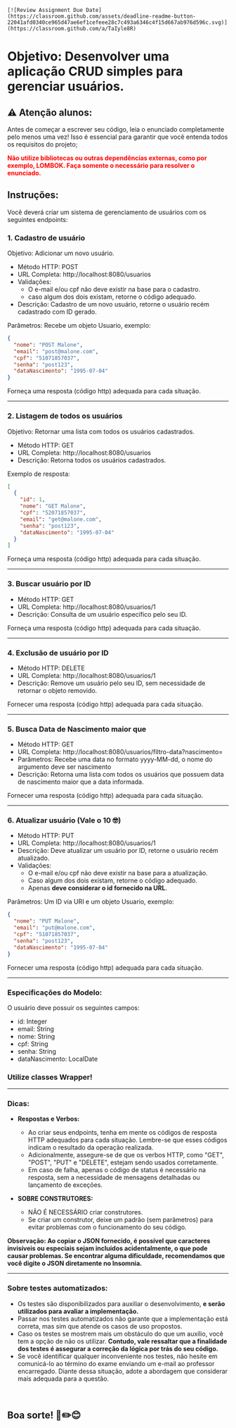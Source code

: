     [![Review Assignment Due Date](https://classroom.github.com/assets/deadline-readme-button-22041afd0340ce965d47ae6ef1cefeee28c7c493a6346c4f15d667ab976d596c.svg)](https://classroom.github.com/a/TaIyle8R)
# Objetivo: Desenvolver uma aplicação CRUD simples para gerenciar usuários.

## ⚠️ Atenção alunos:

Antes de começar a escrever seu código, leia o enunciado completamente pelo menos uma vez! Isso é essencial para
garantir que você entenda todos os requisitos do projeto;

<span style="color: red; font-weight: bold;">Não utilize bibliotecas ou outras dependências externas, como por exemplo,
**LOMBOK**. Faça somente o
necessário para resolver o enunciado.</span>

## Instruções:

Você deverá criar um sistema de gerenciamento de usuários com os seguintes endpoints:

### 1. Cadastro de usuário

Objetivo: Adicionar um novo usuário.

- Método HTTP: POST
- URL Completa: http://localhost:8080/usuarios
- Validações:
    - O e-mail e/ou cpf não deve existir na base para o cadastro.
    - caso algum dos dois existam, retorne o código adequado.
- Descrição: Cadastro de um novo usuário, retorne o usuário recém cadastrado com ID gerado.

Parâmetros: Recebe um objeto Usuario, exemplo:

```json
{
  "nome": "POST Malone",
  "email": "post@malone.com",
  "cpf": "51071857037",
  "senha": "post123",
  "dataNascimento": "1995-07-04"
}
```

Forneça uma resposta (código http) adequada para cada situação.

<hr>

### 2. Listagem de todos os usuários

Objetivo: Retornar uma lista com todos os usuários cadastrados.

- Método HTTP: GET
- URL Completa: http://localhost:8080/usuarios
- Descrição: Retorna todos os usuários cadastrados.

Exemplo de resposta:

```json
[
  {
    "id": 1,
    "nome": "GET Malone",
    "cpf": "52071857037",
    "email": "get@malone.com",
    "senha": "post123",
    "dataNascimento": "1995-07-04"
  }
]
```

Forneça uma resposta (código http) adequada para cada situação.
<hr>

### 3. Buscar usuário por ID

- Método HTTP: GET
- URL Completa: http://localhost:8080/usuarios/1
- Descrição: Consulta de um usuário específico pelo seu ID.

Forneça uma resposta (código http) adequada para cada situação.
<hr>

### 4. Exclusão de usuário por ID

- Método HTTP: DELETE
- URL Completa: http://localhost:8080/usuarios/1
- Descrição: Remove um usuário pelo seu ID, sem necessidade de retornar o objeto removido.

Fornecer uma resposta (código http) adequada para cada situação.

<hr>

### 5. Busca Data de Nascimento maior que

- Método HTTP: GET
- URL Completa: http://localhost:8080/usuarios/filtro-data?nascimento=
- Parâmetros: Recebe uma data no formato yyyy-MM-dd, o nome do argumento deve ser nascimento
- Descrição: Retorna uma lista com todos os usuários que possuem data de nascimento maior que a data informada.

Fornecer uma resposta (código http) adequada para cada situação.

<hr>

### 6. Atualizar usuário (Vale o 10 🤓)

- Método HTTP: PUT
- URL Completa: http://localhost:8080/usuarios/1
- Descrição: Deve atualizar um usuário por ID, retorne o usuário recém atualizado.
- Validações:
    - O e-mail e/ou cpf não deve existir na base para a atualização.
    - Caso algum dos dois existam, retorne o código adequado.
    - Apenas **deve considerar o id fornecido na URL**.

Parâmetros: Um ID via URI e um objeto Usuario, exemplo:

```json
{
  "nome": "PUT Malone",
  "email": "put@malone.com",
  "cpf": "51071857037",
  "senha": "post123",
  "dataNascimento": "1995-07-04"
}
```

Fornecer uma resposta (código http) adequada para cada situação.

<hr>

### Especificações do Modelo:

O usuário deve possuir os seguintes campos:

- id: Integer
- email: String
- nome: String
- cpf: String
- senha: String
- dataNascimento: LocalDate

### Utilize classes Wrapper!

<hr>

### Dicas:

- __Respostas e Verbos:__
    - Ao criar seus endpoints, tenha em mente os códigos de resposta HTTP adequados para cada situação. Lembre-se que
      esses códigos indicam o resultado da operação realizada.
    - Adicionalmente, assegure-se de que os verbos HTTP, como "GET", "POST", "PUT" e "DELETE", estejam sendo usados
      corretamente.
    - Em caso de falha, apenas o código de status é necessário na resposta, sem a necessidade de mensagens detalhadas ou
      lançamento de exceções.

- __SOBRE CONSTRUTORES:__
    - NÃO É NECESSÁRIO criar construtores.
    - Se criar um construtor, deixe um padrão (sem parâmetros) para evitar problemas com o
      funcionamento do seu código. 

__Observação: Ao copiar o JSON fornecido, é possível que caracteres invisíveis ou especiais sejam incluídos
acidentalmente, o que pode causar problemas. Se encontrar alguma dificuldade, recomendamos que você digite o JSON
diretamente no Insomnia.__

<hr>

### Sobre testes automatizados:

- Os testes são disponibilizados para auxiliar o desenvolvimento, **e serão utilizados para avaliar a implementação.**
- Passar nos testes automatizados não garante que a implementação está correta, mas sim que atende os casos de uso
  propostos.
- Caso os testes se mostrem mais um obstáculo do que um auxílio, você tem a opção de não os utilizar. **Contudo, vale
  ressaltar que a finalidade dos testes é assegurar a correção da lógica por trás do seu código.**
- Se você identificar qualquer inconveniente nos testes, não hesite em comunicá-lo ao término do exame enviando um
  e-mail ao professor encarregado. Diante dessa situação, adote a abordagem que considerar mais adequada para a questão.

<br>

## Boa sorte! 📓✏️😊
